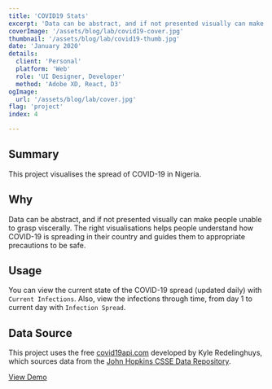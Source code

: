 ```yaml
---
title: 'COVID19 Stats'
excerpt: 'Data can be abstract, and if not presented visually can make people unable to grasp viscerally. The right visualisations helps people understand how COVID-19 is spreading in their country and guides them to appropriate precautions to be safe.'
coverImage: '/assets/blog/lab/covid19-cover.jpg'
thumbnail: '/assets/blog/lab/covid19-thumb.jpg'
date: 'January 2020'
details:
  client: 'Personal'
  platform: 'Web'
  role: 'UI Designer, Developer'
  method: 'Adobe XD, React, D3'
ogImage:
  url: '/assets/blog/lab/cover.jpg'
flag: 'project'
index: 4

---
```




## Summary

This project visualises the spread of COVID-19 in Nigeria.

## Why

Data can be abstract, and if not presented visually can make people unable to grasp viscerally. The right visualisations helps people understand how COVID-19 is spreading in their country and guides them to appropriate precautions to be safe. 

## Usage

You can view the current state of the COVID-19 spread (updated daily) with `Current Infections`. Also, view the infections through time, from day 1 to current day with `Infection Spread`.

## Data Source

This project uses the free [covid19api.com](https://covid19api.com/) developed by Kyle Redelinghuys, which sources data from the [John Hopkins CSSE Data Repository](https://github.com/CSSEGISandData/COVID-19).

 [View Demo](https://covid19-visualiser.od41.vercel.app//)